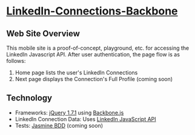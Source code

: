[LinkedIn-Connections-Backbone](http://derekdg.com/LinkedIn-Connections-Backbone/)
=====================

Web Site Overview
---------------------

This mobile site is a proof-of-concept, playground, etc. for accessing the LinkedIn Javascript API. After user authentication, the page flow is as follows:

1. Home page lists the user's LinkedIn Connections
2. Next page displays the Connection's Full Profile (coming soon)


Technology
---------------------

- Frameworks: [jQuery 1.7.1](http://jquery.com/) using [Backbone.js](http://documentcloud.github.com/backbone/)
- LinkedIn Connection Data: Uses [LinkedIn JavaScript API](http://developer.linkedin.com/javascript)
- Tests: [Jasmine BDD](http://pivotal.github.com/jasmine/) (coming soon)